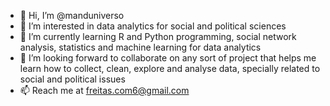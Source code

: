- 👋 Hi, I’m @manduniverso
- 👀 I’m interested in data analytics for social and political sciences
- 🌱 I’m currently learning R and Python programming, social network analysis, statistics and machine learning for data analytics
- 💞️ I’m looking forward to collaborate on any sort of project that helps me learn how to collect, clean, explore and analyse data, specially related to social and political issues
- 📫 Reach me at freitas.com6@gmail.com

<!---
manduniverso/manduniverso is a ✨ special ✨ repository because its `README.md` (this file) appears on your GitHub profile.
You can click the Preview link to take a look at your changes.
--->

